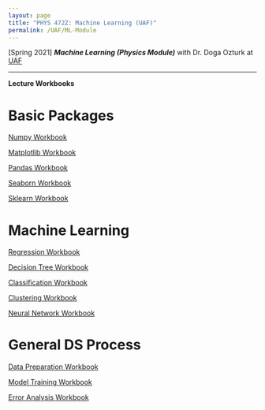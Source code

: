 ```yaml
---
layout: page
title: "PHYS 472Z: Machine Learning (UAF)"
permalink: /UAF/ML-Module
---
```



[Spring 2021] ***Machine Learning (Physics Module)*** with Dr. Doga Ozturk at [UAF](../../UAF.md)

---

**Lecture Workbooks**

# Basic Packages
[Numpy Workbook](Workbooks/NumPy_Workbook.html)

[Matplotlib Workbook](Workbooks/Matplotlib_Workbook.html)

[Pandas Workbook](Workbooks/Pandas_Workbook.html)

[Seaborn Workbook](Workbooks/Seaborn_Workbook.html)

[Sklearn Workbook](Workbooks/Sklearn_Workbook.html)

# Machine Learning
[Regression Workbook](Workbooks/Regression_Workbook.html)

[Decision Tree Workbook](Workbooks/Decision_Tree_Workbook.html)

[Classification Workbook](Workbooks/Classification_Workbook.html)

[Clustering Workbook](Workbooks/Clustering_Workbook.html)

[Neural Network Workbook](Workbooks/Neural_Network_Workbook.html)

# General DS Process
[Data Preparation Workbook](Workbooks/Data_Preparation_Workbook.html)

[Model Training Workbook](Workbooks/Model_Training_Workbook.html)

[Error Analysis Workbook](Workbooks/Error_Analysis_Workbook.html)